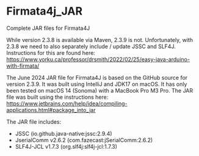 # Firmata4j_JAR
Complete JAR files for Firmata4J

While version 2.3.8 is available via Maven, 2.3.9 is not.  Unfortunately, with 2.3.8 we need to also separately include / update JSSC and SLF4J.  Instructions for this are found here: https://www.yorku.ca/professor/drsmith/2022/02/25/easy-java-arduino-with-firmata/

The June 2024 JAR file for Firmata4J is based on the GitHub source for version 2.3.9.  It was built using IntelliJ and JDK17 on macOS.  It has only been tested on macOS 14 (Sonoma) with a MacBook Pro M3 Pro.  The JAR file was built using the instructions here: https://www.jetbrains.com/help/idea/compiling-applications.html#package_into_jar

The JAR file includes:
* JSSC (io.github.java-native:jssc:2.9.4)
* JserialComm v2.6.2 (com.fazecast:jSerialComm:2.6.2)
* SLF4J-JCL v1.7.3 (org.slf4j:slf4j-jcl:1.7.3)

